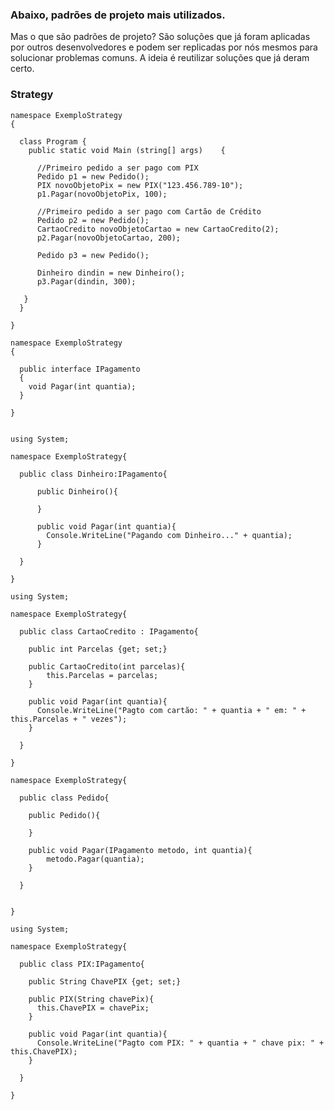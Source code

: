 ### Abaixo, padrões de projeto mais utilizados.

 Mas o que são padrões de projeto? São soluções que já foram aplicadas por outros 
 desenvolvedores e podem ser replicadas por nós mesmos para solucionar problemas comuns. 
 A ideia é reutilizar soluções que já deram certo.


### Strategy

```
namespace ExemploStrategy
{

  class Program {
    public static void Main (string[] args)    {
      
      //Primeiro pedido a ser pago com PIX
      Pedido p1 = new Pedido();
      PIX novoObjetoPix = new PIX("123.456.789-10");
      p1.Pagar(novoObjetoPix, 100);

      //Primeiro pedido a ser pago com Cartão de Crédito
      Pedido p2 = new Pedido();
      CartaoCredito novoObjetoCartao = new CartaoCredito(2);
      p2.Pagar(novoObjetoCartao, 200);

      Pedido p3 = new Pedido();

      Dinheiro dindin = new Dinheiro();
      p3.Pagar(dindin, 300);
      
   }
  }

}
```

```
namespace ExemploStrategy
{

  public interface IPagamento
  {
    void Pagar(int quantia);
  }
  
}

```

```

using System;

namespace ExemploStrategy{

  public class Dinheiro:IPagamento{

      public Dinheiro(){
        
      }

      public void Pagar(int quantia){
        Console.WriteLine("Pagando com Dinheiro..." + quantia);
      }
    
  }

}

```

```
using System;

namespace ExemploStrategy{

  public class CartaoCredito : IPagamento{

    public int Parcelas {get; set;}
    
    public CartaoCredito(int parcelas){
        this.Parcelas = parcelas;
    }
    
    public void Pagar(int quantia){
      Console.WriteLine("Pagto com cartão: " + quantia + " em: " + this.Parcelas + " vezes");
    }
    
  }

}

```

```
namespace ExemploStrategy{

  public class Pedido{

    public Pedido(){
      
    }
    
    public void Pagar(IPagamento metodo, int quantia){
        metodo.Pagar(quantia);      
    }
    
  }
  
  
}

```

```
using System;

namespace ExemploStrategy{

  public class PIX:IPagamento{

    public String ChavePIX {get; set;}
    
    public PIX(String chavePix){
      this.ChavePIX = chavePix;
    }
    
    public void Pagar(int quantia){
      Console.WriteLine("Pagto com PIX: " + quantia + " chave pix: " + this.ChavePIX);
    }
    
  }

}

```
